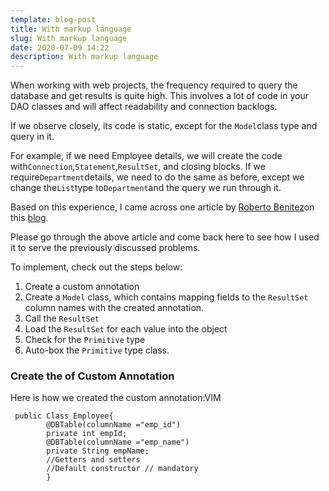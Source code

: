 ```yaml
---
template: blog-post
title: With markup language
slug: With markup language
date: 2020-07-09 14:22
description: With markup language
---
```

When working with web projects, the frequency required to query the database and get results is quite high. This involves a lot of code in your DAO classes and will affect readability and connection backlogs.

If we observe closely, its code is static, except for the `Model`class type and query in it.

For example, if we need Employee details, we will create the code with`Connection`,`Statement`,`ResultSet`, and closing blocks. If we require`Department`details, we need to do the same as before, except we change the`List`type to`Department`and the query we run through it.

Based on this experience, I came across one article by [Roberto Benitez](http://baseprogramming.com/blog1/author/administrator/)on this [blog](http://baseprogramming.com/blog1/2017/08/24/automating-jdbc-crud-operations-with-reflection/).

Please go through the above article and come back here to see how I used it to serve the previously discussed problems.

To implement, check out the steps below:

1.  Create a custom annotation
2.  Create a `Model` class, which contains mapping fields to the `ResultSet` column names with the created annotation.
3.  Call the `ResultSet`
4.  Load the `ResultSet` for each value into the object
5.  Check for the `Primitive` type
6.  Auto-box the `Primitive` type class.

### **Create the of Custom Annotation**

Here is how we created the custom annotation:VIM

     public Class Employee{
    		@DBTable(columnName ="emp_id")
    		private int empId;
    		@DBTable(columnName ="emp_name")
    		private String empName;
    		//Getters and setters
    		//Default constructor // mandatory
    		}
